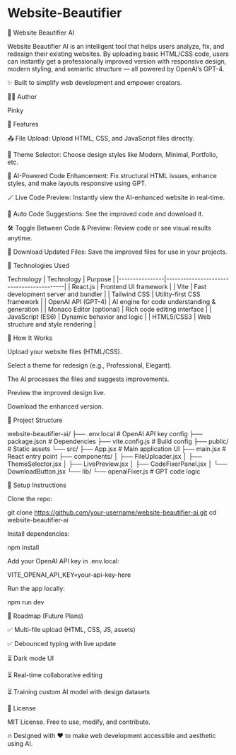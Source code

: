 ﻿# Website-Beautifier
🌟 Website Beautifier AI

Website Beautifier AI is an intelligent tool that helps users analyze, fix, and redesign their existing websites. By uploading basic HTML/CSS code, users can instantly get a professionally improved version with responsive design, modern styling, and semantic structure — all powered by OpenAI’s GPT-4.

✨ Built to simplify web development and empower creators.

👩‍💻 Author

Pinky

🚀 Features

📤 File Upload: Upload HTML, CSS, and JavaScript files directly.

🎨 Theme Selector: Choose design styles like Modern, Minimal, Portfolio, etc.

🤖 AI-Powered Code Enhancement: Fix structural HTML issues, enhance styles, and make layouts responsive using GPT.

🪄 Live Code Preview: Instantly view the AI-enhanced website in real-time.

🧠 Auto Code Suggestions: See the improved code and download it.

🛠 Toggle Between Code & Preview: Review code or see visual results anytime.

🧰 Download Updated Files: Save the improved files for use in your projects.

🧱 Technologies Used

Technology
| Technology     | Purpose                                  |
|----------------|------------------------------------------|
| React.js       | Frontend UI framework                    |
| Vite           | Fast development server and bundler      |
| Tailwind CSS   | Utility-first CSS framework              |
| OpenAI API (GPT-4) | AI engine for code understanding & generation |
| Monaco Editor (optional) | Rich code editing interface    |
| JavaScript (ES6)   | Dynamic behavior and logic           |
| HTML5/CSS3         | Web structure and style rendering    |

🧠 How It Works

Upload your website files (HTML/CSS).

Select a theme for redesign (e.g., Professional, Elegant).

The AI processes the files and suggests improvements.

Preview the improved design live.

Download the enhanced version.

📂 Project Structure

website-beautifier-ai/
├── .env.local                 # OpenAI API key config
├── package.json               # Dependencies
├── vite.config.js             # Build config
├── public/                    # Static assets
└── src/
    ├── App.jsx                # Main application UI
    ├── main.jsx               # React entry point
    ├── components/
    │   ├── FileUploader.jsx
    │   ├── ThemeSelector.jsx
    │   ├── LivePreview.jsx
    │   ├── CodeFixerPanel.jsx
    │   └── DownloadButton.jsx
    └── lib/
        └── openaiFixer.js     # GPT code logic

🔧 Setup Instructions

Clone the repo:

git clone https://github.com/your-username/website-beautifier-ai.git
cd website-beautifier-ai

Install dependencies:

npm install

Add your OpenAI API key in .env.local:

VITE_OPENAI_API_KEY=your-api-key-here

Run the app locally:

npm run dev

📌 Roadmap (Future Plans)

✅ Multi-file upload (HTML, CSS, JS, assets)

✅ Debounced typing with live update

⏳ Dark mode UI

⏳ Real-time collaborative editing

⏳ Training custom AI model with design datasets

📃 License

MIT License. Free to use, modify, and contribute.

🔥 Designed with ❤ to make web development accessible and aesthetic using AI.

